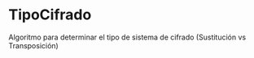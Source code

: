# TipoCifrado
Algoritmo para determinar el tipo de sistema de cifrado (Sustitución vs Transposición)
